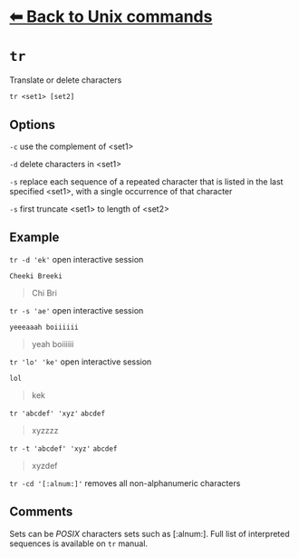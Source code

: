 # [⬅ Back	to Unix commands](unix.md)
# `tr`
Translate or delete characters

`tr <set1> [set2]`

## Options
`-c` use the complement of &lt;set1&gt;

`-d` delete characters in &lt;set1&gt;

`-s` replace  each  sequence of a repeated character that is listed in the last specified &lt;set1&gt;, with a single occurrence of that character

`-s` first truncate &lt;set1&gt; to length of &lt;set2&gt;

## Example
`tr -d 'ek'`
open interactive session

`Cheeki Breeki`
>Chi Bri

`tr -s 'ae'`
open interactive session

`yeeeaaah boiiiiii`
>yeah boiiiiii

`tr 'lo' 'ke'`
open interactive session

`lol`
>kek

`tr 'abcdef' 'xyz'`
`abcdef`
>xyzzzz

`tr -t 'abcdef' 'xyz'`
`abcdef`
>xyzdef

`tr -cd '[:alnum:]'` removes all non-alphanumeric characters

## Comments
Sets can be *POSIX* characters sets such as [:alnum:]. Full list of interpreted sequences is available on `tr` manual.
